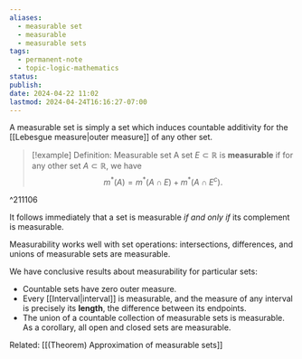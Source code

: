 ```yaml
---
aliases:
  - measurable set
  - measurable
  - measurable sets
tags:
  - permanent-note
  - topic-logic-mathematics
status: 
publish: 
date: 2024-04-22 11:02
lastmod: 2024-04-24T16:16:27-07:00
---
```

A measurable set is simply a set which induces countable additivity for the [[Lebesgue measure|outer measure]] of any other set.

>[!example] Definition: Measurable set
>A set $E \subset \mathbb R$ is **measurable** if for any other set $A \subset \mathbb R$, we have 
>$$
>m^*(A) = m^*(A \cap E) + m^*(A \cap E^c). 
>$$

^211106

It follows immediately that a set is measurable *if and only if* its complement is measurable.

Measurability works well with set operations: intersections, differences, and unions of measurable sets are measurable.

We have conclusive results about measurability for particular sets:
- Countable sets have zero outer measure.
- Every [[Interval|interval]] is measurable, and the measure of any interval is precisely its **length**, the difference between its endpoints.
- The union of a countable collection of measurable sets is measurable. As a corollary, all open and closed sets are measurable.

Related: [[(Theorem) Approximation of measurable sets]]
